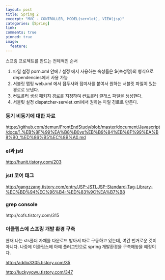 ```yaml
---
layout: post
title: Spring 2
excerpt: "MVC - CONTROLLER, MODEL(servlet), VIEW(jsp)"
categories: [Spring]
link:
comments: true
pinned: true
image:
  feature:
---
```


스프링 프로젝트를 만드는 전체적인 순서

1. 파일 설정
  porn.xml 안에 <properties> / <dependencies> 설정
  <properties>에서 사용하는 속성들은 ${속성명}의 형식으로 dependencies에서 사용 가능
2. 서블릿 맵핑
  web.xml 에서 접두사와 접미사를 붙여서 원하는 서블릿 파일이 있는 경로로 보낸다.
3. 컨트롤러 생성
  패키지 경로를 지정하여 컨트롤러 클래스 파일을 생성한다.
4. 서블릿 설정
  dispatcher-servlet.xml에서 원하는 파일 경로로 만든다.


<h3>동기 비동기에 대한 자료</h3>

https://github.com/demun/FrontEndStudy/blob/master/document/Javascript/docs/1.%EB%8F%99%EA%B8%B0vs%EB%B9%84%EB%8F%99%EA%B8%B0_%ED%86%B5%EC%8B%A0.md

<h3>el과 jstl</h3>

http://hunit.tistory.com/203


<h3>jstl 코어 태그</h3>

http://gangzzang.tistory.com/entry/JSP-JSTLJSP-Standard-Tag-Library-%EC%BD%94%EC%96%B4-%ED%83%9C%EA%B7%B8

<h3>grep console</h3>
http://cofs.tistory.com/315

<h3>이클립스에 스프링 개발 환경 구축</h3>

현재 나는 sts폴더 자체를 다운로드 받아서 따로 구동하고 있는데, 여간 번거로운 것이 아니다. 나중에 이클립스에 아얘 플러그인으로 spring 개발환경을 구축해놓을 예정이다.

http://addio3305.tistory.com/35

http://luckyyowu.tistory.com/347

<!--

<h3>1. Spring의 전체적인 개념과 특징에 대한 자료</h3>

http://writingdeveloper.tistory.com/153

<h3>2. Spring profile속성에 대한 자료</h3>

http://stove99.tistory.com/152

https://www.lesstif.com/pages/viewpage.action?pageId=18220309

http://jdm.kr/blog/81

<h3>3. import할 dependency 태그를 알 수 있는 사이트.(maven-plugin이 필수적)</h3>
https://mvnrepository.com/

<h3>4. getter와 setter를 생략하게 해주는 \@Autowired( wired : 형용사, 컴퓨터시스템에 연결된)</h3>
http://expert0226.tistory.com/195

* 이 블로그는 굉장히 체계적으로 잘 설명해준다. 추후에 참고해야 할 것 같다.
* 블로그 저자의 자바 객체지향 유튜브 강의 영상 : https://www.youtube.com/playlist?list=PLYWP8_z2qv7wT1UA_Y0gsYBjnTDEH4YpG

<h3>5. \@Autowired 어노테이션의 모호함을 해결해주는 \@Qualifier</h3>

\@Autowired는 타입 기반으로 bean을 묶어 주기 때문에 같은 타입이 2개 이상인 경우에 모호함의 오류에 빠질 수 있다. 따라서 특정한 bean을 지정하여 사용하게 하는 것이 바로 \@Qualifier이다. (한 번만 사용할 수 있다.)

###### xml 파일에 component-scan을 이용하면 모든 component annotation이 달린 클래스들을 bean으로 등록하여 실행한다.

http://toriworks.tistory.com/entry/Qualifier-%EC%96%B4%EB%85%B8%ED%85%8C%EC%9D%B4%EC%85%98-%EC%82%AC%EC%9A%A9%ED%95%98%EA%B8%B0

http://crystalpark.tistory.com/17

<h3>6. bean을 검색하여 id, class 조건에 맞는 클래스들을 bean으로 등록한 후, 자동적으로 실행되도록 하는 \@Component</h3>

https://blog.outsider.ne.kr/778

* 위 블로그는 내용이 굉장히 깊어 짧은 시간에 볼 수 없었다. 하지만 자료도 많고 풍부하므로 차후에 참고한다.

http://noritersand.tistory.com/156#@Component

* 위 블로그는 대부분의 annotation에 대한 설명과 정리가 잘 되어 있다.

<h3>7. 초기화를 돕는 \@PostConstruct, \@RreDestroy</h3>

http://deoki.tistory.com/30

http://sime.tistory.com/102

http://aoruqjfu.fun25.co.kr/index.php/post/1820

* 위 블로그는 초기화라는 개념에 대해 체계적으로 설명되어 있다. 앞의 두 블로그는 짧은 개념 설명 정도. 후에 이 자료를 참고할 것.

<h3>8. 객체지향프로그래밍을 보완하는 관점지향프로그래밍(Aspect Oriented Programming)</h3>

http://isstory83.tistory.com/90

https://blog.outsider.ne.kr/843

http://addio3305.tistory.com/86 -->
